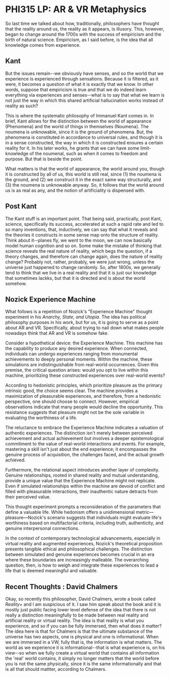 # PHI315 LP: AR & VR Metaphysics 

So last time we talked about how, traditionally, philosophers have thought that the reality around us, the reality as it appears, is illusory. This, however, began to change around the 1700s with the success of empiricism and the birth of natural science. Empiricism, as I said before, is the idea that all knowledge comes from experience.

## Kant 

But the issues remain--we obviously have senses, and so the world that we experience is experienced through sensations. Because it is filtered, as it were, it becomes a question of what it is exactly that we know. In other words, suppose that empiricism is true and that we do indeed learn everything via experiences and senses--what is to say that what we learn is not just the way in which this shared artificial hallucination works instead of reality as such? 

This is where the systematic philosophy of Immanuel Kant comes in. In brief, Kant allows for the distinction between the world of appearance (Phenomena) and the world of things in themselves (Noumena). The noumena is unknowable, since it is the ground of phenomena. But, the phenomena is constituted in accordance to universal rules, and though it is in a sense constructed, the way in which it is constructed ensures a certain reality for it. In his later works, he grants that we can have some limit-knowledge of the noumenal, such as when it comes to freedom and purpose. But that is beside the point. 

What matters is that the world of appearance, the world around you, though it is constructed by all of us, this world is still real, since (1) the noumena is the ground, and (2) we construct it in the exact same way structurally, and (3) the noumena is unknowable anyway. So, it follows that the world around us is as real as any, and the notion of artificiality is dispensed with. 

## Post Kant

The Kant stuff is an important point. That being said, practically, post Kant, science, specifically its success, accelerated at such a rapid rate and led to so many inventions, that, inductively, we can say that what it reveals and the theories it constructs in some sense map onto the structure of reality. Think about it--planes fly, we went to the moon, we can now basically model human cognition and so on. Some make the mistake of thinking that science reveals the real nature of reality, which begs the question, if a theory changes, and therefore can change again, does the nature of reality change? Probably not, rather, probably, we were just wrong, unless the universe just happened to change randomly. So, after 1800s, we generally tend to think that we live in a real reality and that it is just our knowledge that sometimes lackks, but that it is directed and is about the world somehow. 

## Nozick Experience Machine 

What follows is a repetition of Nozick's "Experience Machine" thought experiment in his *Anarchy, State, and Utopia*. The idea has political philosophy purposes in his work, but for us, it is going to serve as a point about AR and VR. Specifically, about trying to nail down what makes people nowadays think that AR and VR is somehow fake. 

Consider a hypothetical device: the Experience Machine. This machine has the capability to produce any desired experience. When connected, individuals can undergo experiences ranging from monumental achievements to deeply personal moments. Within the machine, these simulations are indistinguishable from real-world occurrences. Given this premise, the critical question arises: would you opt to live within this machine, prioritizing these constructed experiences over real-world events?

According to hedonistic principles, which prioritize pleasure as the primary intrinsic good, the choice seems clear. The machine provides a maximization of pleasurable experiences, and therefore, from a hedonistic perspective, one should choose to connect. However, empirical observations indicate that many people would decline the opportunity. This resistance suggests that pleasure might not be the sole variable in evaluating the worthiness of a life.

The reluctance to embrace the Experience Machine indicates a valuation of authentic experiences. The distinction isn't merely between perceived achievement and actual achievement but involves a deeper epistemological commitment to the value of real-world interactions and events. For example, mastering a skill isn't just about the end experience; it encompasses the genuine process of acquisition, the challenges faced, and the actual growth achieved.

Furthermore, the relational aspect introduces another layer of complexity. Genuine relationships, rooted in shared reality and mutual understanding, provide a unique value that the Experience Machine might not replicate. Even if simulated relationships within the machine are devoid of conflict and filled with pleasurable interactions, their inauthentic nature detracts from their perceived value.

This thought experiment prompts a reconsideration of the parameters that define a valuable life. While hedonism offers a unidimensional metric—pleasure—Nozick's scenario suggests that individuals might evaluate life's worthiness based on multifactorial criteria, including truth, authenticity, and genuine interpersonal connections.

In the context of contemporary technological advancements, especially in virtual reality and augmented experiences, Nozick's theoretical proposition presents tangible ethical and philosophical challenges. The distinction between simulated and genuine experiences becomes crucial in an era where these boundaries are increasingly malleable. The overarching question, then, is how to weigh and integrate these experiences to lead a life that is deemed meaningful and valuable.

## Recent Thoughts : David Chalmers 

Okay, so recently this philosopher, David Chalmers, wrote a book called *Reality+* and I am suspicious of it. I saw him speak about the book and it is mostly just public facing lower level defense of the idea that there is not really a distinction meaningfully to be made between real reality and artificial reality or virtual reality. The idea is that reality is what you experience, and so if you can be fully immersed, then what does it matter? The idea here is that for Chalmers is that the ultimate substance of the universe has two aspects, one is physical and one is informational. When we are immersed in a VW, fully that is, the information is what matters. The world as we experience it is informational--that is what experience is, on his view--so when we fully create a virtual world that contains all information the 'real' world contains, it simply no longer matters that the world before you is not the same physically, since it is the same informationally and that is all that should mattter, according to Chalmers. 